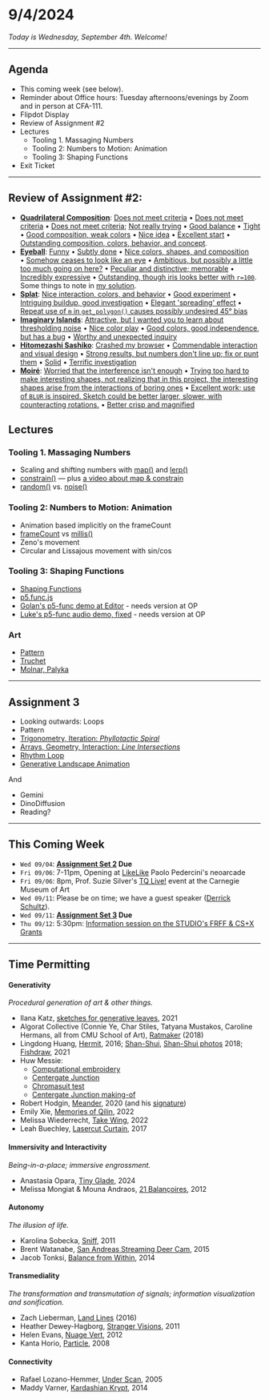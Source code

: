 # 9/4/2024

*Today is Wednesday, September 4th. Welcome!*

---
## Agenda

* This coming week (see below).
* Reminder about Office hours: Tuesday afternoons/evenings by Zoom and in person at CFA-111.
* Flipdot Display
* Review of Assignment #2
* Lectures
  * Tooling 1. Massaging Numbers
  * Tooling 2: Numbers to Motion: Animation
  * Tooling 3: Shaping Functions
* Exit Ticket

--- 

## Review of Assignment #2:

* [**Quadrilateral Composition**](https://openprocessing.org/class/93074/#/c/93246): [Does not meet criteria](https://openprocessing.org/sketch/2340158) • [Does not meet criteria](https://openprocessing.org/sketch/2340089) • [Does not meet criteria](https://openprocessing.org/sketch/2338684); [Not really trying](https://openprocessing.org/sketch/2335811) • [Good balance](https://openprocessing.org/sketch/2336146) • [Tight](https://openprocessing.org/sketch/2336810) • [Good composition, weak colors](https://openprocessing.org/sketch/2338486) • [Nice idea](https://openprocessing.org/sketch/2338038) • [Excellent start](https://openprocessing.org/sketch/2340158) • [Outstanding composition, colors, behavior, and concept](https://openprocessing.org/sketch/2338216).
* [**Eyeball**](https://openprocessing.org/class/93074/#/c/93242): [Funny](https://openprocessing.org/sketch/2339162) • [Subtly done](https://openprocessing.org/sketch/2340113) • [Nice colors, shapes, and composition](https://openprocessing.org/sketch/2338525) • [Somehow ceases to look like an eye](https://openprocessing.org/sketch/2337090) • [Ambitious, but possibly a little too much going on here?](https://openprocessing.org/sketch/2338648) • [Peculiar and distinctive; memorable](https://openprocessing.org/sketch/2338538) • [Incredibly expressive](https://openprocessing.org/sketch/2336597) • [Outstanding, though iris looks better with `r=100`](https://openprocessing.org/sketch/2338128). Some things to note in [my solution](https://editor.p5js.org/golan/sketches/pF2Zy2DYk).
* [**Splat**](https://openprocessing.org/class/93074/#/c/93243): [Nice interaction, colors, and behavior](https://openprocessing.org/sketch/2340185) • [Good experiment](https://openprocessing.org/sketch/2340068) • [Intriguing buildup, good investigation](https://openprocessing.org/sketch/2338446) • [Elegant 'spreading' effect](https://openprocessing.org/sketch/2336699) • [Repeat use of `m` in `get_polygon()` causes possibly undesired 45° bias](https://openprocessing.org/sketch/2338683)
* [**Imaginary Islands**](https://openprocessing.org/class/93074/#/c/93245): [Attractive, but I wanted you to learn about thresholding noise](https://openprocessing.org/sketch/2338510) • [Nice color play](https://openprocessing.org/sketch/2340201) • [Good colors, good independence, but has a bug](https://openprocessing.org/sketch/2340057) • [Worthy and unexpected inquiry](https://openprocessing.org/sketch/2338627)
* [**Hitomezashi Sashiko**](https://openprocessing.org/class/93074/#/c/93247): [Crashed my browser](https://openprocessing.org/sketch/2339236) • [Commendable interaction and visual design](https://openprocessing.org/sketch/2339148) • [Strong results, but numbers don't line up; fix or punt them](https://openprocessing.org/sketch/2339148) • [Solid](https://openprocessing.org/sketch/2340208/) • [Terrific investigation](https://openprocessing.org/sketch/2340239)
* [**Moiré**](https://openprocessing.org/class/93074/#/c/93248): [Worried that the interference isn't enough](https://openprocessing.org/sketch/2340170) • [Trying too hard to make interesting shapes, not realizing that in this project, the interesting shapes arise from the interactions of boring ones](https://openprocessing.org/sketch/2340123) • [Excellent work; use of `BLUR` is inspired. Sketch could be better larger, slower, with counteracting rotations.](https://openprocessing.org/sketch/2340135) • [Better crisp and magnified](https://openprocessing.org/sketch/2339156)


## Lectures

### Tooling 1. Massaging Numbers

* Scaling and shifting numbers with [map()](https://archive.p5js.org/reference/#/p5/map) and [lerp()](https://archive.p5js.org/reference/#/p5/lerp)
* [constrain()](https://archive.p5js.org/reference/#/p5/constrain) — plus [a video about map & constrain](https://www.youtube.com/watch?v=xMZX7uJtF5Q)
* [random()](https://archive.p5js.org/reference/#/p5/random) vs. [noise()](https://archive.p5js.org/reference/#/p5/noise)

### Tooling 2: Numbers to Motion: Animation

* Animation based implicitly on the frameCount
* [frameCount](https://archive.p5js.org/reference/#/p5/frameCount) vs [millis()](https://archive.p5js.org/reference/#/p5/millis)
* Zeno's movement
* Circular and Lissajous movement with sin/cos

### Tooling 3: Shaping Functions

* [Shaping Functions](https://courses.ideate.cmu.edu/60-212/s2022/index.html%3Fp=329.html)
* [p5.func.js](https://github.com/IDMNYU/p5.js-func)
* [Golan's p5-func demo at Editor](https://editor.p5js.org/golan/sketches/_D7c9PM2-) - needs version at OP
* [Luke's p5-func audio demo, fixed](https://editor.p5js.org/golan/sketches/u8BwhapXW) - needs version at OP

### Art 

* [Pattern](https://github.com/golanlevin/lectures/tree/master/lecture_pattern)
* [Truchet](https://courses.ideate.cmu.edu/60-428/f2021/daily-notes/09-29-truchet/)
* [Molnar, Palyka](https://golancourses.net/fall23/daily-notes/september/09-11/)

---

## Assignment 3

* Looking outwards: Loops
* Pattern
* [Trigonometry, Iteration: *Phyllotactic Spiral*](https://openprocessing.org/class/93074/#/c/93564)
* [Arrays, Geometry, Interaction: *Line Intersections*](https://openprocessing.org/class/93074/#/c/93559)
* [Rhythm Loop](https://openprocessing.org/class/93074/#/c/93560)
* [Generative Landscape Animation](https://openprocessing.org/class/93074/#/c/93563)

And 

* Gemini
* DinoDiffusion
* Reading?



---
## This Coming Week

* `Wed 09/04`: **[Assignment Set 2](../assignments/assignment_2.md) Due**
* `Fri 09/06`: 7-11pm, Opening at [LikeLike](https://likelike.org/2024/07/30/playing-with-food/)  Paolo Pedercini's neoarcade
* `Fri 09/06`: 8pm, Prof. Suzie Silver's [TQ Live!](https://carnegieart.org/event/tq-live-2024/) event at the Carnegie Museum of Art
* `Wed 09/11`: Please be on time; we have a guest speaker ([Derrick Schultz](https://artificial-images.com/)). 
* `Wed 09/11`: **[Assignment Set 3](../assignments/assignment_3.md) Due**
* `Thu 09/12`: 5:30pm: [Information session on the STUDIO's FRFF & CS+X Grants](https://studioforcreativeinquiry.org/events/infosession2024)

---

## Time Permitting

#### Generativity

*Procedural generation of art & other things.*

* Ilana Katz, [sketches for generative leaves](https://x.com/Lanzerel/status/1356357430351826949), 2021
* Algorat Collective (Connie Ye, Char Stiles, Tatyana Mustakos, Caroline Hermans, all from CMU School of Art), [Ratmaker](https://algorat.club/ratmaker/index.html) (2018)
* Lingdong Huang, [Hermit](https://www.youtube.com/watch?v=mPYeTJd8klQ), 2016; [Shan-Shui](http://shan-shui-inf.lingdong.works/), [Shan-Shui photos](https://flickr.com/photos/creativeinquiry/albums/72157673905317117/) 2018; [Fishdraw](https://fishdraw.glitch.me/), 2021
* Huw Messie:
   * [Computational embroidery](https://www.instagram.com/huwmessie/)
   * [Centergate Junction](https://objkt.com/asset/objkt-one/43)
   * [Chromasuit test](https://twitter.com/huwythechew/status/1617368936588414978)
   * [Centergate Junction making-of](https://twitter.com/huwythechew/status/1666565773530214400)
* Robert Hodgin, [Meander](https://roberthodgin.com/project/meander), 2020 (and his [signature](https://x.com/flight404/status/1354874659804762113))
* Emily Xie, [Memories of Qilin](https://www.artblocks.io/curated/collections/memories-of-qilin-by-emily-xie), 2022
* Melissa Wiederrecht, [Take Wing](https://www.fxhash.xyz/generative/19456), 2022
* Leah Buechley, [Lasercut Curtain](https://twitter.com/leahbuechley/status/936669240605552640?lang=en), 2017

#### Immersivity and Interactivity

*Being-in-a-place; immersive engrossment.*

* Anastasia Opara, [Tiny Glade](https://x.com/PounceLight/status/1824117060953088420), 2024
* Melissa Mongiat & Mouna Andraos, [21 Balançoires](https://vimeo.com/40980676), 2012

#### Autonomy
*The illusion of life.*

* Karolina Sobecka, [Sniff](https://vimeo.com/13791894), 2011
* Brent Watanabe, [San Andreas Streaming Deer Cam](https://bwatanabe.com/GTA_V_WanderingDeer.html), 2015
* Jacob Tonksi, [Balance from Within](https://vimeo.com/72826106), 2014

#### Transmediality
*The transformation and transmutation of signals; information visualization and sonification.*

* Zach Lieberman, [Land Lines](https://lines.chromeexperiments.com/) (2016)
* Heather Dewey-Hagborg, [Stranger Visions](https://www.youtube.com/watch?v=4AADx7bLJ54), 2011
* Helen Evans, [Nuage Vert](https://vimeo.com/17350218), 2012
* Kanta Horio, [Particle](https://www.youtube.com/watch?v=OMIW1cIgeEE), 2008

#### Connectivity

* Rafael Lozano-Hemmer, [Under Scan](https://www.lozano-hemmer.com/under_scan.php), 2005
* Maddy Varner, [Kardashian Krypt](https://fffff.at/kardashian-krypt/), 2014

